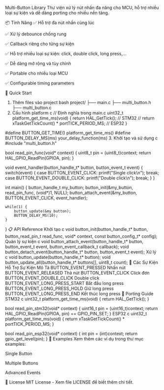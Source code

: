 Multi-Button Library
Thư viện xử lý nút nhấn đa năng cho MCU, hỗ trợ nhiều loại sự kiện và dễ dàng porting cho nhiều nền tảng.

📦 Tính Năng
✅ Hỗ trợ đa nút nhấn cùng lúc

✅ Xử lý debounce chống rung

✅ Callback riêng cho từng sự kiện

✅ Hỗ trợ nhiều loại sự kiện: click, double click, long press,...

✅ Dễ dàng mở rộng và tùy chỉnh

✅ Portable cho nhiều loại MCU

✅ Configurable timing parameters

🚀 Quick Start
1. Thêm files vào project
bash
project/
├── main.c
├── multi_button.h
├── multi_button.c
2. Cấu hình platform
c
// Định nghĩa trong main.c
uint32_t platform_get_time_ms(void) {
    return HAL_GetTick();  // STM32
    // return xTaskGetTickCount() * portTICK_PERIOD_MS;  // ESP32
}

#define BUTTON_GET_TIME() platform_get_time_ms()
#define BUTTON_DELAY_MS(ms) your_delay_function(ms)
3. Khởi tạo và sử dụng
c
#include "multi_button.h"

bool read_pin_func(void* context) {
    uint8_t pin = (uint8_t)context;
    return HAL_GPIO_ReadPin(GPIOA, pin);
}

void event_handler(button_handle_t* button, button_event_t event) {
    switch(event) {
        case BUTTON_EVENT_CLICK:
            printf("Single click\n");
            break;
        case BUTTON_EVENT_DOUBLE_CLICK:
            printf("Double click\n");
            break;
    }
}

int main() {
    button_handle_t my_button;
    button_init(&my_button, read_pin_func, (void*)1, NULL);
    button_attach_event(&my_button, BUTTON_EVENT_CLICK, event_handler);
    
    while(1) {
        button_update(&my_button);
        BUTTON_DELAY_MS(10);
    }
}
📋 API Reference
Khởi tạo
c
void button_init(button_handle_t* button, 
                button_read_pin_t read_func, 
                void* context, 
                const button_config_t* config);
Quản lý sự kiện
c
void button_attach_event(button_handle_t* button, 
                        button_event_t event, 
                        button_event_callback_t callback);
void button_detach_event(button_handle_t* button, button_event_t event);
Xử lý
c
void button_update(button_handle_t* button);
void button_update_all(button_handle_t* buttons[], uint8_t count);
🎯 Các Sự Kiện Hỗ Trợ
Sự Kiện	Mô Tả
BUTTON_EVENT_PRESSED	Nhấn nút
BUTTON_EVENT_RELEASED	Thả nút
BUTTON_EVENT_CLICK	Click đơn
BUTTON_EVENT_DOUBLE_CLICK	Double click
BUTTON_EVENT_LONG_PRESS_START	Bắt đầu long press
BUTTON_EVENT_LONG_PRESS_HOLD	Giữ long press
BUTTON_EVENT_LONG_PRESS_END	Kết thúc long press
🔧 Porting Guide
STM32
c
uint32_t platform_get_time_ms(void) {
    return HAL_GetTick();
}

bool read_pin_stm32(void* context) {
    uint16_t pin = (uint16_t)context;
    return HAL_GPIO_ReadPin(GPIOA, pin) == GPIO_PIN_SET;
}
ESP32
c
uint32_t platform_get_time_ms(void) {
    return xTaskGetTickCount() * portTICK_PERIOD_MS;
}

bool read_pin_esp32(void* context) {
    int pin = (int)context;
    return gpio_get_level(pin);
}
📝 Examples
Xem thêm các ví dụ trong thư mục examples:

Single Button

Multiple Buttons

Advanced Events

📄 License
MIT License - Xem file LICENSE để biết thêm chi tiết.